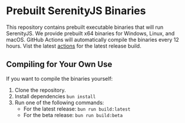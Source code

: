 # Prebuilt SerenityJS Binaries  

This repository contains prebuilt executable binaries that will run SerenityJS. We provide prebuilt x64 binaries for Windows, Linux, and macOS. GitHub Actions will automatically compile the binaries every 12 hours. Vist the latest [actions](https://github.com/SerenityJS/server-binaries/actions) for the latest release build.

## Compiling for Your Own Use  
If you want to compile the binaries yourself:  
1. Clone the repository.  
3. Install dependencies `bun install`
2. Run one of the following commands:  
   - For the latest release: `bun run build:latest`  
   - For the beta release: `bun run build:beta`  
